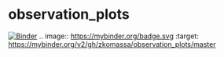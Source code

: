 # observation_plots
[![Binder](https://mybinder.org/badge.svg)](https://mybinder.org/v2/gh/zkomassa/observation_plots/master)
.. image:: https://mybinder.org/badge.svg :target: https://mybinder.org/v2/gh/zkomassa/observation_plots/master

